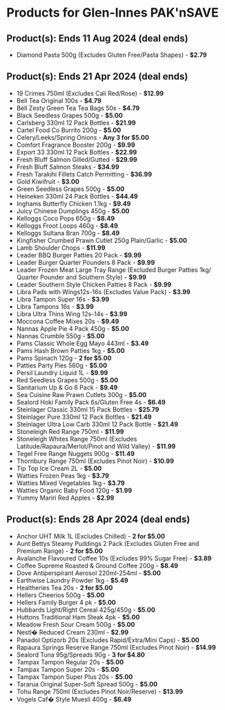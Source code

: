 # Products for Glen-Innes PAK'nSAVE

## Product(s): Ends 11 Aug 2024 (deal ends)
- Diamond Pasta 500g (Excludes Gluten Free/Pasta Shapes) - **$2.79**

## Product(s): Ends 21 Apr 2024 (deal ends)
- 19 Crimes 750ml (Excludes Cali Red/Rose) - **$12.99**
- Bell Tea Original 100s - **$4.79**
- Bell Zesty Green Tea Tea Bags 50s - **$4.79**
- Black Seedless Grapes 500g - **$5.00**
- Carlsberg 330ml 12 Pack Bottles - **$21.99**
- Cartel Food Co Burrito 200g - **$5.00**
- Celery/Leeks/Spring Onions - **Any 3 for $5.00**
- Comfort Fragrance Booster 200g - **$9.99**
- Export 33 330ml 12 Pack Bottles - **$22.99**
- Fresh Bluff Salmon Gilled/Gutted - **$29.99**
- Fresh Bluff Salmon Steaks - **$34.99**
- Fresh Tarakihi Fillets Catch Permitting - **$36.99**
- Gold Kiwifruit - **$3.00**
- Green Seedless Grapes 500g - **$5.00**
- Heineken 330ml 24 Pack Bottles - **$44.49**
- Inghams Butterfly Chicken 1.1kg - **$9.49**
- Juicy Chinese Dumplings 450g - **$5.00**
- Kelloggs Coco Pops 650g - **$8.49**
- Kelloggs Froot Loops 460g - **$8.49**
- Kelloggs Sultana Bran 700g - **$8.49**
- Kingfisher Crumbed Prawn Cutlet 250g Plain/Garlic - **$5.00**
- Lamb Shoulder Chops - **$11.99**
- Leader BBQ Burger Patties 20 Pack - **$9.99**
- Leader Burger Quarter Pounders 8 Pack - **$9.99**
- Leader Frozen Meat Large Tray Range (Excluded Burger Patties 1kg/ Quarter Pounder and Southern Style) - **$9.99**
- Leader Southern Style Chicken Patties 8 Pack - **$9.99**
- Libra Pads with Wings12s-16s (Excludes Value Pack) - **$3.99**
- Libra Tampon Super 16s - **$3.99**
- Libra Tampons 16s - **$3.99**
- Libra Ultra Thins Wing 12s-14s - **$3.99**
- Moccona Coffee Mixes 20s - **$9.49**
- Nannas Apple Pie 4 Pack 450g - **$5.00**
- Nannas Crumble 550g - **$5.00**
- Pams Classic Whole Egg Mayo 443ml - **$3.49**
- Pams Hash Brown Patties 1kg - **$5.00**
- Pams Spinach 120g - **2 for $5.00**
- Patties Party Pies 560g - **$5.00**
- Persil Laundry Liquid 1L - **$9.99**
- Red Seedless Grapes 500g - **$5.00**
- Sanitarium Up & Go 6 Pack - **$9.49**
- Sea Cuisine Raw Prawn Cutlets 300g - **$5.00**
- Sealord Hoki Family Pack 6s/Gluten Free 4s - **$6.49**
- Steinlager Classic 330ml 15 Pack Bottles - **$25.79**
- Steinlager Pure 330ml 12 Pack Bottles - **$21.49**
- Steinlager Ultra Low Carb 330ml 12 Pack Bottle - **$21.49**
- Stoneleigh Red Range 750ml - **$11.99**
- Stoneleigh Whites Range 750ml (Excludes Latitude/Rapaura/Merlot/Pinot and Wild Valley) - **$11.99**
- Tegel Free Range Nuggets 900g - **$11.49**
- Thornbury Range 750ml (Excludes Pinot Noir) - **$10.99**
- Tip Top Ice Cream 2L - **$5.00**
- Watties Frozen Peas 1kg - **$3.79**
- Watties Mixed Vegetables 1kg - **$3.79**
- Watties Organic Baby Food 120g - **$1.99**
- Yummy Mariri Red Apples - **$2.99**

## Product(s): Ends 28 Apr 2024 (deal ends)
- Anchor UHT Milk 1L (Excludes Chilled) - **2 for $5.00**
- Aunt Bettys Steamy Puddings 2 Pack (Excludes Gluten Free and Premium Range) - **2 for $5.00**
- Avalanche Flavoured Coffee 10s (Excludes 99% Sugar Free) - **$3.89**
- Coffee Supreme Roasted & Ground Coffee 200g - **$8.49**
- Dove Antiperspirant Aerosol 220ml-254ml - **$5.00**
- Earthwise Laundry Powder 1kg - **$5.49**
- Healtheries Tea 20s - **2 for $5.00**
- Hellers Cheerios 500g - **$5.00**
- Hellers Family Burger 4 pk - **$5.00**
- Hubbards Light/Right Cereal 425g/450g - **$5.00**
- Huttons Traditional Ham Steak 4pk - **$5.00**
- Meadow Fresh Sour Cream 500g - **$5.00**
- Nestl� Reduced Cream 230ml - **$2.99**
- Panadol Optizorb 20s (Excludes Rapid/Extra/Mini Caps) - **$5.00**
- Rapaura Springs Reserve Range 750ml (Excludes Pinot Noir) - **$14.99**
- Sealord Tuna 95g/Spreads 90g - **3 for $4.80**
- Tampax Tampon Regular 20s - **$5.00**
- Tampax Tampon Super 20s - **$5.00**
- Tampax Tampon Super Plus 20s - **$5.00**
- Tararua Original Super-Soft Spread 500g - **$5.00**
- Tohu Range 750ml (Excludes Pinot Noir/Reserve) - **$13.99**
- Vogels Caf� Style Muesli 400g - **$6.49**


